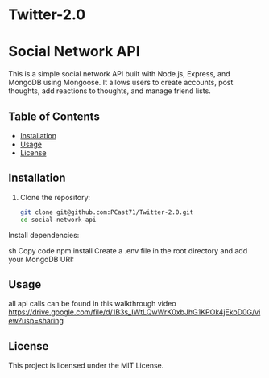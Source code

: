 # Twitter-2.0
# Social Network API

This is a simple social network API built with Node.js, Express, and MongoDB using Mongoose. It allows users to create accounts, post thoughts, add reactions to thoughts, and manage friend lists.

## Table of Contents

- [Installation](#installation)
- [Usage](#usage)
- [License](#license)

## Installation

1. Clone the repository:
   ```sh
   git clone git@github.com:PCast71/Twitter-2.0.git
   cd social-network-api

Install dependencies:

sh
Copy code
npm install
Create a .env file in the root directory and add your MongoDB URI:

## Usage
all api calls can be found in this walkthrough video
https://drive.google.com/file/d/1B3s_IWtLQwWrK0xbJhG1KPOk4jEkoD0G/view?usp=sharing


## License
This project is licensed under the MIT License.
